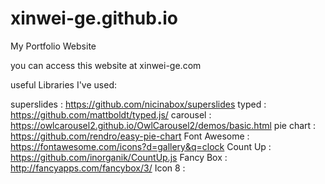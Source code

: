 # xinwei-ge.github.io
My Portfolio Website

you can access this website at xinwei-ge.com

useful Libraries I've used:

superslides : https://github.com/nicinabox/superslides
typed : https://github.com/mattboldt/typed.js/
carousel : https://owlcarousel2.github.io/OwlCarousel2/demos/basic.html
pie chart : https://github.com/rendro/easy-pie-chart
Font Awesome : https://fontawesome.com/icons?d=gallery&q=clock
Count Up : https://github.com/inorganik/CountUp.js
Fancy Box : http://fancyapps.com/fancybox/3/
Icon 8 : 
